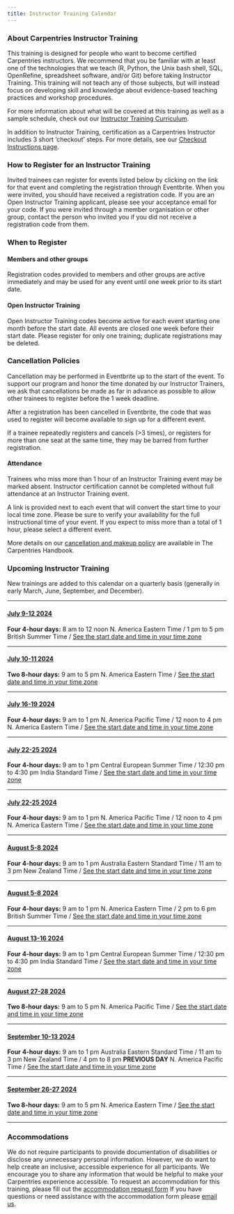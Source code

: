 ```yaml
---
title: Instructor Training Calendar
---
```


### About Carpentries Instructor Training

This training is designed for people who want to become certified Carpentries instructors. We recommend that you be familiar with at least one of the technologies that we teach (R, Python, the Unix bash shell, SQL, OpenRefine, spreadsheet software, and/or Git) before taking Instructor Training. This training will not teach any of those subjects, but will instead focus on developing skill and knowledge about evidence-based teaching practices and workshop procedures.

For more information about what will be covered at this training as well as a sample schedule, check out our [Instructor Training Curriculum](https://carpentries.github.io/instructor-training/).

In addition to Instructor Training, certification as a Carpentries Instructor includes 3 short ‘checkout' steps. For more details, see our [Checkout Instructions page](https://carpentries.github.io/instructor-training/checkout).

### How to Register for an Instructor Training

Invited trainees can register for events listed below by clicking on the link for that event and completing the registration through Eventbrite. When you were invited, you should have received a registration code. If you are an Open Instructor Training applicant, please see your acceptance email for your code. If you were invited through a member organisation or other group, contact the person who invited you if you did not receive a registration code from them.

### When to Register

#### Members and other groups

Registration codes provided to members and other groups are active immediately and may be used for any event until one week prior to its start date.

#### Open Instructor Training

Open Instructor Training codes become active for each event starting one month before the start date. All events are closed one week before their start date. Please register for only one training; duplicate registrations may be deleted.

### Cancellation Policies

Cancellation may be performed in Eventbrite up to the start of the event. To support our program and honor the time donated by our Instructor Trainers, we ask that cancellations be made as far in advance as possible to allow other trainees to register before the 1 week deadline.

After a registration has been cancelled in Eventbrite, the code that was used to register will become available to sign up for a different event.

If a trainee repeatedly registers and cancels (>3 times), or registers for more than one seat at the same time, they may be barred from further registration.

#### Attendance

Trainees who miss more than 1 hour of an Instructor Training event may be marked absent. Instructor certification cannot be completed without full attendance at an Instructor Training event.

A link is provided next to each event that will convert the start time to your local time zone. Please be sure to verify your availability for the full instructional time of your event. If you expect to miss more than a total of 1 hour, please select a different event.

More details on our [cancellation and makeup policy](https://docs.carpentries.org/topic_folders/instructor_training/cancellations_and_makeups.html) are available in The Carpentries Handbook.

### Upcoming Instructor Training

New trainings are added to this calendar on a quarterly basis (generally in early March, June, September, and December).

<hr>

#### [July 9-12 2024](https://www.eventbrite.com/e/online-instructor-training-july-9-12-2024-tickets-916681508067?aff=oddtdtcreator)

**Four 4-hour days:** 8 am to 12 noon N. America Eastern Time / 1 pm to 5 pm British Summer Time / [See the start date and time in your time zone](https://www.timeanddate.com/worldclock/fixedtime.html?msg=Instructor+Training&iso=20240709T13&p1=136&ah=4)

<hr>

#### [July 10-11 2024](https://www.eventbrite.com/e/online-instructor-training-july-10-11-2024-tickets-916693203047?aff=oddtdtcreator)

**Two 8-hour days:** 9 am to 5 pm N. America Eastern Time /  [See the start date and time in your time zone](https://www.timeanddate.com/worldclock/fixedtime.html?msg=The+Carpentries+Instructor+Training+&iso=20240710T09&p1=179&ah=8)

<hr>

#### [July 16-19 2024](https://www.eventbrite.com/e/online-instructor-training-july-16-19-2024-tickets-917308242647)

**Four 4-hour days:** 9 am to 1 pm N. America Pacific Time / 12 noon to 4 pm N. America Eastern Time / [See the start date and time in your time zone](https://www.timeanddate.com/worldclock/fixedtime.html?msg=Instructor+Training&iso=20240716T09&p1=137&ah=4)

<hr>

#### [July 22-25 2024](https://www.eventbrite.com/e/online-instructor-training-july-22-25-2024-tickets-916699963267)

**Four 4-hour days:** 9 am to 1 pm Central European Summer Time / 12:30 pm to 4:30 pm India Standard Time / [See the start date and time in your time zone](https://www.timeanddate.com/worldclock/fixedtime.html?msg=The+Carpentries+Instructor+Training+&iso=20240722T09&p1=195&ah=4)

<hr>

#### [July 22-25 2024](https://www.eventbrite.com/e/online-instructor-training-july-22-25-2024-tickets-916701959237)

**Four 4-hour days:** 9 am to 1 pm N. America Pacific Time / 12 noon to 4 pm N. America Eastern Time / [See the start date and time in your time zone](https://www.timeanddate.com/worldclock/fixedtime.html?msg=The+Carpentries+Instructor+Training+&iso=20240722T09&p1=137&ah=4)

<hr>

#### [August 5-8 2024](https://www.eventbrite.com/e/online-instructor-training-august-5-8-2024-tickets-917284571847)

**Four 4-hour days:** 9 am to 1 pm Australia Eastern Standard Time / 11 am to 3 pm New Zealand Time /   [See the start date and time in your time zone](https://www.timeanddate.com/worldclock/fixedtime.html?msg=The+Carpentries+Instructor+Training+&iso=20240805T09&p1=47&ah=4)

<hr>

#### [August 5-8 2024](https://www.eventbrite.com/e/online-instructor-training-august-5-8-2024-tickets-917287721267)

**Four 4-hour days:** 9 am to 1 pm N. America Eastern Time / 2 pm to 6 pm British Summer Time / [See the start date and time in your time zone](https://www.timeanddate.com/worldclock/fixedtime.html?msg=Instructor+Training+&iso=20240805T09&p1=179&ah=4)

<hr>

#### [August 13-16 2024](https://www.eventbrite.com/e/online-instructor-training-august-13-16-2024-tickets-917288443427)

**Four 4-hour days:** 9 am to 1 pm Central European Summer Time / 12:30 pm to 4:30 pm India Standard Time /  [See the start date and time in your time zone](https://www.timeanddate.com/worldclock/fixedtime.html?msg=The+Carpentries+Instructor+Training+&iso=20240813T09&p1=195&ah=4)

<hr>

#### [August 27-28 2024](https://www.eventbrite.com/e/online-instructor-training-august-27-28-2024-tickets-917293217707)

**Two 8-hour days:** 9 am to 5 pm N. America Pacific Time / [See the start date and time in your time zone](https://www.timeanddate.com/worldclock/fixedtime.html?msg=The+Carpentries+Instructor+Training+&iso=20240827T09&p1=137&ah=8)

<hr>

#### [September 10-13 2024](https://www.eventbrite.com/e/online-instructor-training-september-10-13-2024-tickets-917294872657?aff=oddtdtcreator)

**Four 4-hour days:** 9 am to 1 pm Australia Eastern Standard Time / 11 am to 3 pm New Zealand Time / 4 pm to 8 pm **PREVIOUS DAY** N. America Pacific Time / [See the start date and time in your time zone](https://www.timeanddate.com/worldclock/fixedtime.html?msg=The+Carpentries+Instructor+Training+&iso=20240910T09&p1=47&ah=4)

<hr>

#### [September 26-27 2024](https://www.eventbrite.com/e/online-instructor-training-september-26-27-2024-tickets-917296958897)

**Two 8-hour days:** 9 am to 5 pm N. America Eastern Time / [See the start date and time in your time zone](https://www.timeanddate.com/worldclock/fixedtime.html?msg=The+Carpentries+Instructor+Training+&iso=20240926T09&p1=179&ah=8)

<hr>


### Accommodations

We do not require participants to provide documentation of disabilities or disclose any unnecessary personal information. 
However, we do want to help create an inclusive, accessible experience for all participants. 
We encourage you to share any information that would be helpful to make your Carpentries experience accessible. 
To request an accommodation for this training, please fill out the [accommodation request form](https://carpentries.typeform.com/to/B2OSYaD0)
If you have questions or need assistance with the accommodation form please [email us](mailto:instructor.training@carpentries.org).
